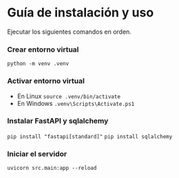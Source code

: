 # Guía de instalación y uso
Ejecutar los siguientes comandos en orden.
### Crear entorno virtual
`python -m venv .venv`
### Activar entorno virtual
 - En Linux `source .venv/bin/activate`
 - En Windows `.venv\Scripts\Activate.ps1`
### Instalar FastAPI y sqlalchemy
`pip install "fastapi[standard]"`
`pip install sqlalchemy`
### Iniciar el servidor
`uvicorn src.main:app --reload`